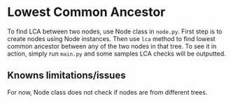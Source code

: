 # Lowest Common Ancestor

To find LCA between two nodes, use Node class in `node.py`. First step is to create nodes using Node instances. Then use `lca` method to find lowest common ancestor between any of the two nodes in that tree. To see it in action, simply run `main.py` and some samples LCA checks will be outputted.

Knowns limitations/issues
-----
For now, Node class does not check if nodes are from different trees. 